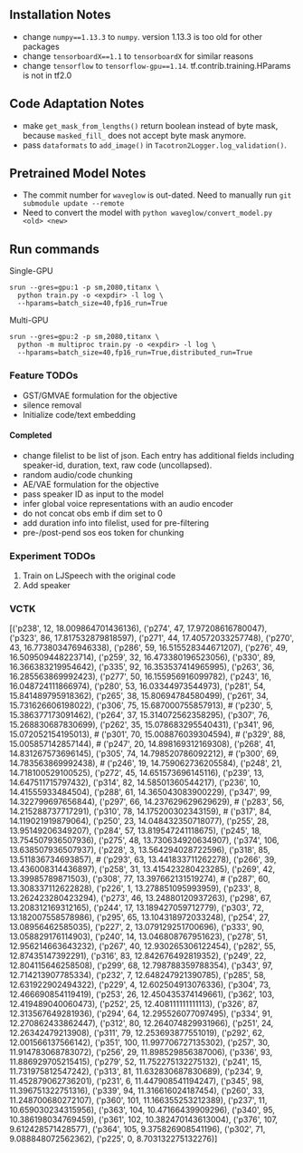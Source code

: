 ## Installation Notes
* change `numpy==1.13.3` to `numpy`. version 1.13.3 is too old for other packages
* change `tensorboardX==1.1` to `tensorboardX` for similar reasons
* change `tensorflow` to `tensorflow-gpu==1.14`. tf.contrib.training.HParams is
  not in tf2.0

## Code Adaptation Notes
* make `get_mask_from_lengths()` return boolean instead of byte mask, because
  `masked_fill_` does not accept byte mask anymore.
* pass `dataformats` to `add_image()` in `Tacotron2Logger.log_validation()`.

## Pretrained Model Notes
* The commit number for `waveglow` is out-dated. Need to manually run `git
  submodule update --remote`
* Need to convert the model with `python waveglow/convert_model.py <old> <new>`

## Run commands

Single-GPU
```
srun --gres=gpu:1 -p sm,2080,titanx \
  python train.py -o <expdir> -l log \
  --hparams=batch_size=40,fp16_run=True
```

Multi-GPU
```
srun --gres=gpu:2 -p sm,2080,titanx \
  python -m multiproc train.py -o <expdir> -l log \
  --hparams=batch_size=40,fp16_run=True,distributed_run=True
```

### Feature TODOs
* GST/GMVAE formulation for the objective
* silence removal
* Initialize code/text embedding

#### Completed
* change filelist to be list of json. Each entry has additional fields
  including speaker-id, duration, text, raw code (uncollapsed).
* random audio/code chunking
* AE/VAE formulation for the objective
* pass speaker ID as input to the model
* infer global voice representations with an audio encoder
* do not concat obs emb if dim set to 0
* add duration info into filelist, used for pre-filtering
* pre-/post-pend sos eos token for chunking

### Experiment TODOs
1. Train on LJSpeech with the original code
2. Add speaker 

### VCTK
[('p238', 12, 18.009864701436136),
 ('p274', 47, 17.97208616780047),
 ('p323', 86, 17.817532879818597),
 ('p271', 44, 17.40572033257748),
 ('p270', 43, 16.773803476946338),
 ('p286', 59, 16.515528344671207),
 ('p276', 49, 16.509509448223714),
 ('p259', 32, 16.473380196523056),
 ('p330', 89, 16.366383219954642),
 ('p335', 92, 16.353537414965995),
 ('p263', 36, 16.285563869992423),
 ('p277', 50, 16.155956916099782),
 ('p243', 16, 16.048724111866974),
 ('p280', 53, 16.03344973544973),
 ('p281', 54, 15.841489795918362),
 ('p265', 38, 15.80694784580499),
 ('p261', 34, 15.731626606198022),
 ('p306', 75, 15.687000755857913), #
 ('p230', 5, 15.386377173091462),
 ('p264', 37, 15.314072562358295),
 ('p307', 76, 15.268830687830699),
 ('p262', 35, 15.078683295540431),
 ('p341', 96, 15.072052154195013), #
 ('p301', 70, 15.008876039304594), #
 ('p329', 88, 15.005857142857144), #
 ('p247', 20, 14.898169312169308),
 ('p268', 41, 14.831267573696145),
 ('p305', 74, 14.798520786092212), #
 ('p300', 69, 14.783563869992438), #
 ('p246', 19, 14.759062736205584),
 ('p248', 21, 14.718100529100525),
 ('p272', 45, 14.651573696145116),
 ('p239', 13, 14.647511715797432),
 ('p314', 82, 14.58501360544217),
 ('p236', 10, 14.41555933484504),
 ('p288', 61, 14.365043083900229),
 ('p347', 99, 14.322799697656844),
 ('p297', 66, 14.237629629629629), #
 ('p283', 56, 14.215288737717291),
 ('p310', 78, 14.175200302343159), #
 ('p317', 84, 14.119021919879064),
 ('p250', 23, 14.048432350718077),
 ('p255', 28, 13.95149206349207),
 ('p284', 57, 13.819547241118675),
 ('p245', 18, 13.754507936507936),
 ('p275', 48, 13.730634920634907),
 ('p374', 106, 13.638507936507937),
 ('p228', 3, 13.564294028722596),
 ('p318', 85, 13.511836734693857), #
 ('p293', 63, 13.441833711262278),
 ('p266', 39, 13.436008314436897),
 ('p258', 31, 13.415423280423285),
 ('p269', 42, 13.39985789871503),
 ('p308', 77, 13.397662131519274), #
 ('p287', 60, 13.308337112622828),
 ('p226', 1, 13.278851095993959),
 ('p233', 8, 13.262423280423294),
 ('p273', 46, 13.24880120937263),
 ('p298', 67, 13.208312169312165),
 ('p244', 17, 13.189427059712779),
 ('p303', 72, 13.182007558578986),
 ('p295', 65, 13.104318972033248),
 ('p254', 27, 13.08956462585035),
 ('p227', 2, 13.079129251700696),
 ('p333', 90, 13.058829176114903),
 ('p240', 14, 13.046808767951623),
 ('p278', 51, 12.956214663643232),
 ('p267', 40, 12.930265306122454),
 ('p282', 55, 12.87435147392291),
 ('p316', 83, 12.842676492819352),
 ('p249', 22, 12.804115646258508),
 ('p299', 68, 12.798788359788354),
 ('p343', 97, 12.714213907785334),
 ('p232', 7, 12.648247921390785),
 ('p285', 58, 12.631922902494322),
 ('p229', 4, 12.602504913076336),
 ('p304', 73, 12.466690854119419),
 ('p253', 26, 12.450435374149661),
 ('p362', 103, 12.419489040060473),
 ('p252', 25, 12.408111111111113),
 ('p326', 87, 12.313567649281936),
 ('p294', 64, 12.295526077097495),
 ('p334', 91, 12.270862433862447),
 ('p312', 80, 12.264074829931966),
 ('p251', 24, 12.26342479213908),
 ('p311', 79, 12.253693877551019),
 ('p292', 62, 12.001566137566142),
 ('p351', 100, 11.997706727135302),
 ('p257', 30, 11.914783068783072),
 ('p256', 29, 11.898529856387006),
 ('p336', 93, 11.886929705215415),
 ('p279', 52, 11.752275132275132),
 ('p241', 15, 11.731975812547242),
 ('p313', 81, 11.632830687830689),
 ('p234', 9, 11.452879062736201),
 ('p231', 6, 11.447908541194247),
 ('p345', 98, 11.396751322751316),
 ('p339', 94, 11.316616024187454),
 ('p260', 33, 11.248700680272107),
 ('p360', 101, 11.166355253212389),
 ('p237', 11, 10.659030234315956),
 ('p363', 104, 10.47166439909296),
 ('p340', 95, 10.386198034769459),
 ('p361', 102, 10.382470143613004),
 ('p376', 107, 9.612428571428577),
 ('p364', 105, 9.375826908541196),
 ('p302', 71, 9.088848072562362),
 ('p225', 0, 8.703132275132276)]
